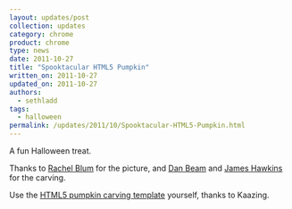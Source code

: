 ```yaml
---
layout: updates/post
collection: updates
category: chrome
product: chrome
type: news
date: 2011-10-27
title: "Spooktacular HTML5 Pumpkin"
written_on: 2011-10-27
updated_on: 2011-10-27
authors:
  - sethladd
tags:
  - halloween
permalink: /updates/2011/10/Spooktacular-HTML5-Pumpkin.html
---
```

<p>A fun Halloween treat.</p>

<p>
Thanks to <a href="https://plus.google.com/107226275692313566931/">Rachel Blum</a> for the picture, and <a href="https://plus.google.com/116115719351294422282/">Dan Beam</a> and <a href="https://plus.google.com/117548600251804149016/">James Hawkins</a> for the carving.
</p>

<p>
Use the <a href="http://kaazingcorp.cachefly.net/com/file/kaazing-training-happy-halloween.pdf">HTML5 pumpkin carving template</a> yourself, thanks to Kaazing.
</p>
